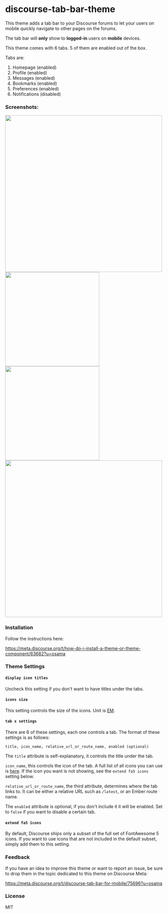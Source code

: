 # discourse-tab-bar-theme

This theme adds a tab bar to your Discourse forums to let your users on mobile quickly navigate to other pages on the forums.

The tab bar will **only** show to **logged-in** users on **mobile** devices.

This theme comes with 6 tabs. 5 of them are enabled out of the box.

Tabs are:

1. Homepage (enabled)
2. Profile (enabled)
3. Messages (enabled)
4. Bookmarks (enabled)
5. Preferences (enabled)
6. Notifications (disabled)

### Screenshots:

<img src="https://github.com/OsamaSayegh/discourse-tab-bar-theme/assets/17474474/3a5d64c2-7ffb-45a3-bdf3-c9db39c52d7c" height="500">

<img src="https://github.com/OsamaSayegh/discourse-tab-bar-theme/assets/17474474/f5fcbc64-f88d-448b-9c84-3b2f18a4cc1d" height="300">

<img src="https://github.com/OsamaSayegh/discourse-tab-bar-theme/assets/17474474/a3548b72-7cd5-4698-b324-600c3bd11630" height="300">

<img src="https://github.com/OsamaSayegh/discourse-tab-bar-theme/assets/17474474/9028589b-45ff-44aa-8bb9-c6b4cad219fb" height="500">

### Installation

Follow the instructions here:

https://meta.discourse.org/t/how-do-i-install-a-theme-or-theme-component/63682?u=osama

### Theme Settings

#### `display icon titles`

Uncheck this setting if you don't want to have titles under the tabs.

#### `icons size`

This setting controls the size of the icons. Unit is [EM](https://developer.mozilla.org/en-US/docs/Learn/CSS/Introduction_to_CSS/Values_and_units).

#### `tab x settings`

There are 6 of these settings, each one controls a tab. The format of these settings is as follows:

`title, icon_name, relative_url_or_route_name, enabled (optional)`

The `title` attribute is self-explanatory, it controls the title under the tab.

`icon_name`, this controls the icon of the tab. A full list of all icons you can use is [here](https://fontawesome.com/icons?d=gallery&m=free).
If the icon you want is not showing, see the `extend fa5 icons` setting below.

`relative_url_or_route_name`, the third attribute, determines where the tab links to. It can be either a relative URL such as `/latest`, or an Ember route name.

The `enabled` attribute is optional, if you don't include it it will be enabled. Set to `false` if you want to disable a certain tab.

#### `extend fa5 icons`

By default, Discourse ships only a subset of the full set of FontAwesome 5 icons. If you want to use icons that are not included in the default subset, simply add them to this setting.

### Feedback

If you have an idea to improve this theme or want to report an issue, be sure to drop them in the topic dedicated to this theme on Discourse Meta:

https://meta.discourse.org/t/discourse-tab-bar-for-mobile/75696?u=osama

### License

MIT
